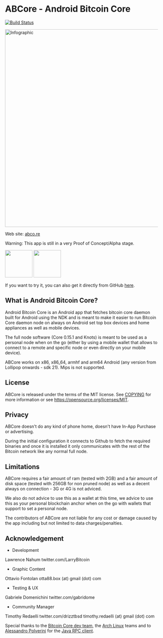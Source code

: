 ABCore - Android Bitcoin Core
=============================

[![Build Status](https://travis-ci.org/greenaddress/abcore.svg?branch=master)](https://travis-ci.org/greenaddress/abcore)

<a href="http://abco.re"> <img src="http://abco.re/assets/images/schema.png" alt="Infographic" width="650" height="650"></a>

Web site: <a href="http://abco.re">abco.re</a>

Warning: This app is still in a very Proof of Concept/Alpha stage.

<a href="https://f-droid.org/packages/com.greenaddress.abcore/" target="_blank">
<img src="https://f-droid.org/badge/get-it-on.png" height="90"/></a>
<a href="https://play.google.com/apps/testing/com.greenaddress.abcore" target="_blank">
<img src="https://play.google.com/intl/en_us/badges/images/generic/en-play-badge.png" height="90"/></a>

If you want to try it, you can also get it directly from GitHub [here](https://github.com/greenaddress/abcore/releases/tag/v0.63alphaPoC).

What is Android Bitcoin Core?
-----------------------------

Android Bitcoin Core is an Android app that fetches bitcoin core daemon built for Android using the NDK and is meant to make it easier
to run Bitcoin Core daemon node on always on Android set top box devices and home appliances as well as mobile devices.

The full node software (Core 0.15.1 and Knots) is meant to be used as a personal node when on the go (either by using a mobile wallet that allows to connect to a remote and specific node or even directly on your mobile device).

ABCore works on x86, x86_64, armhf and arm64 Android (any version from Lollipop onwards - sdk 21). Mips is not supported.

License
-------

ABCore is released under the terms of the MIT license. See [COPYING](COPYING) for more
information or see https://opensource.org/licenses/MIT.

Privacy
-------

ABCore doesn't do any kind of phone home, doesn't have In-App Purchase or advertising.

During the initial configuration it connects to Github to fetch the required binaries and once it is installed it only communicates with the rest of the Bitcoin network like any normal full node.

Limitations
-----------

ABCore requires a fair amount of ram (tested with 2GB) and a fair amount of disk space (tested with 256GB for non pruned node) as well as a decent always on connection - 3G or 4G is not adviced.

We also do not advice to use this as a wallet at this time, we advice to use this as your personal blockchain anchor when on the go with wallets that support to set a personal node.

The contributors of ABCore are not liable for any cost or damage caused by the app including but not limited to data charges/penalties.

Acknowledgement
---------------

- Development

Lawrence Nahum
twitter.com/LarryBitcoin

- Graphic Content

Ottavio Fontolan
otta88.box (at) gmail (dot) com

- Testing & UX

Gabriele Domenichini
twitter.com/gabridome

- Community Manager

Timothy Redaelli
twitter.com/drizztbsd
timothy.redaelli (at) gmail (dot) com

Special thanks to the [Bitcoin Core dev team](https://bitcoincore.org/), the [Arch Linux](https://www.archlinux.org/) teams and to [Alessandro Polverini](https://github.com/Polve) for the [Java RPC client](https://github.com/Polve/JavaBitcoindRpcClient).
